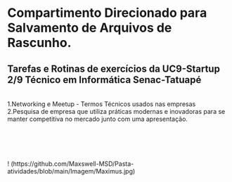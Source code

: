 # Compartimento Direcionado para Salvamento de Arquivos de Rascunho.
## Tarefas e Rotinas de exercícios da __UC9-Startup 2/9__ Técnico em Informática Senac-Tatuapé
<br>
1.Networking e Meetup - Termos Técnicos usados nas empresas
<br>
2.Pesquisa de empresa que utiliza práticas modernas e inovadoras para se manter competitiva no mercado junto com uma apresentação.

<br>
<br>
<br>
<br>
<br>
<br>
! (https://github.com/Maxswell-MSD/Pasta-atividades/blob/main/Imagem/Maximus.jpg)
